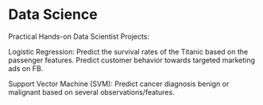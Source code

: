 # Data Science
Practical Hands-on Data Scientist Projects:

Logistic Regression:
Predict the survival rates of the Titanic based on the passenger features.
Predict customer behavior towards targeted marketing ads on FB.

Support Vector Machine (SVM):
Predict cancer diagnosis benign or malignant based on several observations/features.
